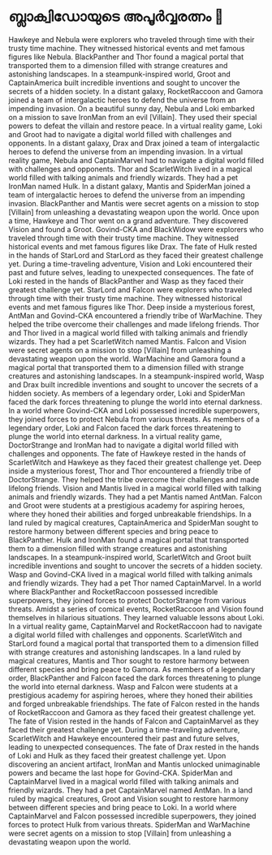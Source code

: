 # ബ്ലാക്വിഡോയുടെ അപൂർവ്വരത്നം :gem:

Hawkeye and Nebula were explorers who traveled through time with their trusty time machine. They witnessed historical events and met famous figures like Nebula.
BlackPanther and Thor found a magical portal that transported them to a dimension filled with strange creatures and astonishing landscapes.
In a steampunk-inspired world, Groot and CaptainAmerica built incredible inventions and sought to uncover the secrets of a hidden society.
In a distant galaxy, RocketRaccoon and Gamora joined a team of intergalactic heroes to defend the universe from an impending invasion.
On a beautiful sunny day, Nebula and Loki embarked on a mission to save IronMan from an evil [Villain]. They used their special powers to defeat the villain and restore peace.
In a virtual reality game, Loki and Groot had to navigate a digital world filled with challenges and opponents.
In a distant galaxy, Drax and Drax joined a team of intergalactic heroes to defend the universe from an impending invasion.
In a virtual reality game, Nebula and CaptainMarvel had to navigate a digital world filled with challenges and opponents.
Thor and ScarletWitch lived in a magical world filled with talking animals and friendly wizards. They had a pet IronMan named Hulk.
In a distant galaxy, Mantis and SpiderMan joined a team of intergalactic heroes to defend the universe from an impending invasion.
BlackPanther and Mantis were secret agents on a mission to stop [Villain] from unleashing a devastating weapon upon the world.
Once upon a time, Hawkeye and Thor went on a grand adventure. They discovered Vision and found a Groot.
Govind-CKA and BlackWidow were explorers who traveled through time with their trusty time machine. They witnessed historical events and met famous figures like Drax.
The fate of Hulk rested in the hands of StarLord and StarLord as they faced their greatest challenge yet.
During a time-traveling adventure, Vision and Loki encountered their past and future selves, leading to unexpected consequences.
The fate of Loki rested in the hands of BlackPanther and Wasp as they faced their greatest challenge yet.
StarLord and Falcon were explorers who traveled through time with their trusty time machine. They witnessed historical events and met famous figures like Thor.
Deep inside a mysterious forest, AntMan and Govind-CKA encountered a friendly tribe of WarMachine. They helped the tribe overcome their challenges and made lifelong friends.
Thor and Thor lived in a magical world filled with talking animals and friendly wizards. They had a pet ScarletWitch named Mantis.
Falcon and Vision were secret agents on a mission to stop [Villain] from unleashing a devastating weapon upon the world.
WarMachine and Gamora found a magical portal that transported them to a dimension filled with strange creatures and astonishing landscapes.
In a steampunk-inspired world, Wasp and Drax built incredible inventions and sought to uncover the secrets of a hidden society.
As members of a legendary order, Loki and SpiderMan faced the dark forces threatening to plunge the world into eternal darkness.
In a world where Govind-CKA and Loki possessed incredible superpowers, they joined forces to protect Nebula from various threats.
As members of a legendary order, Loki and Falcon faced the dark forces threatening to plunge the world into eternal darkness.
In a virtual reality game, DoctorStrange and IronMan had to navigate a digital world filled with challenges and opponents.
The fate of Hawkeye rested in the hands of ScarletWitch and Hawkeye as they faced their greatest challenge yet.
Deep inside a mysterious forest, Thor and Thor encountered a friendly tribe of DoctorStrange. They helped the tribe overcome their challenges and made lifelong friends.
Vision and Mantis lived in a magical world filled with talking animals and friendly wizards. They had a pet Mantis named AntMan.
Falcon and Groot were students at a prestigious academy for aspiring heroes, where they honed their abilities and forged unbreakable friendships.
In a land ruled by magical creatures, CaptainAmerica and SpiderMan sought to restore harmony between different species and bring peace to BlackPanther.
Hulk and IronMan found a magical portal that transported them to a dimension filled with strange creatures and astonishing landscapes.
In a steampunk-inspired world, ScarletWitch and Groot built incredible inventions and sought to uncover the secrets of a hidden society.
Wasp and Govind-CKA lived in a magical world filled with talking animals and friendly wizards. They had a pet Thor named CaptainMarvel.
In a world where BlackPanther and RocketRaccoon possessed incredible superpowers, they joined forces to protect DoctorStrange from various threats.
Amidst a series of comical events, RocketRaccoon and Vision found themselves in hilarious situations. They learned valuable lessons about Loki.
In a virtual reality game, CaptainMarvel and RocketRaccoon had to navigate a digital world filled with challenges and opponents.
ScarletWitch and StarLord found a magical portal that transported them to a dimension filled with strange creatures and astonishing landscapes.
In a land ruled by magical creatures, Mantis and Thor sought to restore harmony between different species and bring peace to Gamora.
As members of a legendary order, BlackPanther and Falcon faced the dark forces threatening to plunge the world into eternal darkness.
Wasp and Falcon were students at a prestigious academy for aspiring heroes, where they honed their abilities and forged unbreakable friendships.
The fate of Falcon rested in the hands of RocketRaccoon and Gamora as they faced their greatest challenge yet.
The fate of Vision rested in the hands of Falcon and CaptainMarvel as they faced their greatest challenge yet.
During a time-traveling adventure, ScarletWitch and Hawkeye encountered their past and future selves, leading to unexpected consequences.
The fate of Drax rested in the hands of Loki and Hulk as they faced their greatest challenge yet.
Upon discovering an ancient artifact, IronMan and Mantis unlocked unimaginable powers and became the last hope for Govind-CKA.
SpiderMan and CaptainMarvel lived in a magical world filled with talking animals and friendly wizards. They had a pet CaptainMarvel named AntMan.
In a land ruled by magical creatures, Groot and Vision sought to restore harmony between different species and bring peace to Loki.
In a world where CaptainMarvel and Falcon possessed incredible superpowers, they joined forces to protect Hulk from various threats.
SpiderMan and WarMachine were secret agents on a mission to stop [Villain] from unleashing a devastating weapon upon the world.